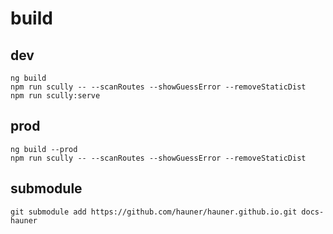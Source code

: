 # build

## dev

    ng build
    npm run scully -- --scanRoutes --showGuessError --removeStaticDist
    npm run scully:serve

## prod

    ng build --prod
    npm run scully -- --scanRoutes --showGuessError --removeStaticDist
    
    
## submodule

    git submodule add https://github.com/hauner/hauner.github.io.git docs-hauner
    
    
